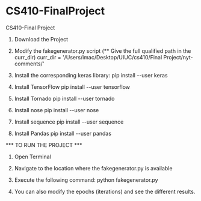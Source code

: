 # CS410-FinalProject
CS410-Final Project

1) Download the Project
2) Modify the fakegenerator.py script (** Give the full qualified path in the curr_dir)
curr_dir = '/Users/imac/Desktop/UIUC/cs410/Final Project/nyt-comments/'

3) Install the corresponding keras library:
    pip install --user keras
4) Install TensorFlow
    pip install --user tensorflow
5) Install Tornado
    pip install --user tornado
6) Install nose
   pip install --user nose
7) Install sequence
   pip install --user sequence
8) Install Pandas
   pip install --user pandas
   
 *** TO RUN THE PROJECT ***
 
 1) Open Terminal
 2) Navigate to the location where the fakegenerator.py is available
 3) Execute the following command:
      python fakegenerator.py
 
 4) You can also modify the epochs (iterations) and see the different results.
